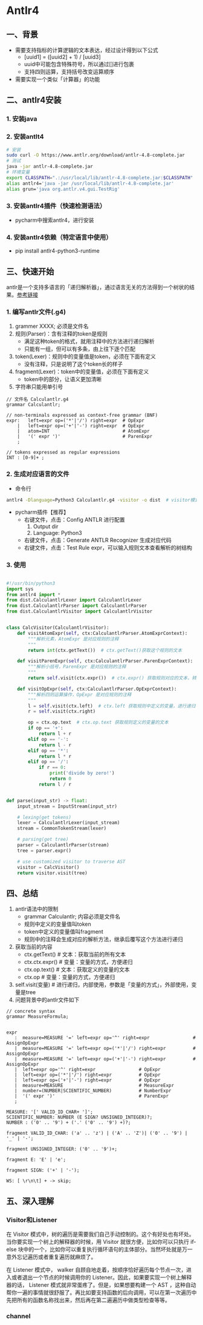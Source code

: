 # Antlr4
## 一、背景
- 需要支持指标的计算逻辑的文本表达，经过设计得到以下公式
    - [uuid1] = ([uuid2] + 1) / [uuid3]
    - uuid中可能包含特殊符号，所以通过[]进行包裹
    - 支持四则运算，支持括号改变运算顺序
- 需要实现一个类似「计算器」的功能

## 二、antlr4安装
### 1. 安装java
### 2. 安装antlt4
~~~bash
# 安装
sudo curl -O https://www.antlr.org/download/antlr-4.8-complete.jar
# 测试
java -jar antlr-4.8-complete.jar
# 环境变量
export CLASSPATH=".:/usr/local/lib/antlr-4.8-complete.jar:$CLASSPATH"
alias antlr4='java -jar /usr/local/lib/antlr-4.8-complete.jar'
alias grun='java org.antlr.v4.gui.TestRig'
~~~
### 3. 安装antlr4插件（快速检测语法）
- pycharm中搜索antlr4，进行安装
### 4. 安装antlr4依赖（特定语言中使用）
- pip install antlr4-python3-runtime
## 三、快速开始
antlr是一个支持多语言的「递归解析器」，通过语言无关的方法得到一个树状的结果。[参考链接](https://blog.keyi-li.com/2020/04/16/ANTRL4-Python-Calculator/)
### 1. 编写antlr文件(.g4)
1. grammer XXXX; 必须是文件名
2. 规则(Parser)：含有注释的token是规则
    - 满足这种token的格式，就用注释中的方法进行递归解析
    - 只能有一组，但可以有多条，由上往下逐个匹配
3. token(Lexer)：规则中的变量值是token，必须在下面有定义
    - 没有注释，只是说明了这个token长的样子
4. fragment(Lexer)：token中的变量值，必须在下面有定义
    - token中的部分，让语义更加清晰
5. 字符串只能用单引号
~~~g4
// 文件名 Calculantlr.g4
grammar Calculantlr;

// non-terminals expressed as context-free grammar (BNF)
expr:	left=expr op=('*'|'/') right=expr  # OpExpr
    |	left=expr op=('+'|'-') right=expr  # OpExpr
    |	atom=INT                           # AtomExpr
    |	'(' expr ')'                       # ParenExpr
    ;

// tokens expressed as regular expressions
INT : [0-9]+ ;
~~~
### 2. 生成对应语言的文件
- 命令行
~~~bash
antlr4 -Dlanguage=Python3 Calculantlr.g4 -visitor -o dist  # visitor模式
~~~
- pycharm插件【推荐】
    - 右键文件，点击：Config ANTLR 进行配置
        1. Output dir
        2. Language: Python3
    - 右键文件，点击：Generate ANTLR Recognizer 生成对应代码
    - 右键文件，点击：Test Rule expr，可以输入规则文本查看解析的树结构
### 3. 使用
~~~python

#!/usr/bin/python3
import sys
from antlr4 import *
from dist.CalculantlrLexer import CalculantlrLexer
from dist.CalculantlrParser import CalculantlrParser
from dist.CalculantlrVisitor import CalculantlrVisitor


class CalcVisitor(CalculantlrVisitor):
    def visitAtomExpr(self, ctx:CalculantlrParser.AtomExprContext):
        """解析元素，AtomExpr 是对应规则的注释
        """
        return int(ctx.getText())  # ctx.getText()获取这个规则的文本

    def visitParenExpr(self, ctx:CalculantlrParser.ParenExprContext):
        """解析小括号，ParenExpr 是对应规则的注释
        """
        return self.visit(ctx.expr())  # ctx.expr() 获取规则对应的文本，转成变量，进行递归

    def visitOpExpr(self, ctx:CalculantlrParser.OpExprContext):
        """解析四则运算操作，OpExpr 是对应规则的注释
        """
        l = self.visit(ctx.left)  # ctx.left 获取规则中定义的变量，进行递归
        r = self.visit(ctx.right)

        op = ctx.op.text  # ctx.op.text 获取规则定义的变量的文本
        if op == '+':
            return l + r
        elif op == '-':
            return l - r
        elif op == '*':
            return l * r
        elif op == '/':
            if r == 0:
                print('divide by zero!')
                return 0
            return l / r


def parse(input_str) -> float:
    input_stream = InputStream(input_str)

    # lexing(get tokens)
    lexer = CalculantlrLexer(input_stream)
    stream = CommonTokenStream(lexer)

    # parsing(get tree)
    parser = CalculantlrParser(stream)
    tree = parser.expr()

    # use customized visitor to traverse AST
    visitor = CalcVisitor()
    return visitor.visit(tree)
~~~

## 四、总结
1. antlr语法中的限制
    - grammar Calculantlr;  内容必须是文件名
    - 规则中定义的变量值叫token
    - token中定义的变量值叫fragment
    - 规则中的注释会生成对应的解析方法，继承后覆写这个方法进行递归
1. 获取当前的内容
    - ctx.getText()   # 文本：获取当前的所有文本
    - ctx.ctx.expr()  # 变量：变量的方式，方便递归
    - ctx.op.text()   # 文本：获取定义的变量的文本
    - ctx.op          # 变量：变量的方式，方便递归
2. self.visit(变量)    # 进行递归，内部使用，参数是「变量的方式」，外部使用，变量是tree
3. 问题背景中的antlr文件如下
~~~g4
// concrete syntax
grammar MeasureFormula;


expr
   :  measure=MEASURE '=' left=expr op='^' right=expr                # AssignOpExpr
   |  measure=MEASURE '=' left=expr op=('*'|'/') right=expr          # AssignOpExpr
   |  measure=MEASURE '=' left=expr op=('+'|'-') right=expr          # AssignOpExpr
   |  left=expr op='^' right=expr                # OpExpr
   |  left=expr op=('*'|'/') right=expr          # OpExpr
   |  left=expr op=('+'|'-') right=expr          # OpExpr
   |  measure=MEASURE                            # MeasureExpr
   |  number=(NUMBER|SCIENTIFIC_NUMBER)          # NumberExpr
   |  '(' expr ')'                               # ParenExpr
   ;

MEASURE: '[' VALID_ID_CHAR+ ']';
SCIENTIFIC_NUMBER: NUMBER (E SIGN? UNSIGNED_INTEGER)?;
NUMBER : ('0' .. '9') + ('.' ('0' .. '9') +)?;

fragment VALID_ID_CHAR: ('a' .. 'z') | ('A' .. 'Z')| ('0' .. '9') | '_' | '-';

fragment UNSIGNED_INTEGER: ('0' .. '9')+;

fragment E: 'E' | 'e';

fragment SIGN: ('+' | '-');

WS: [ \r\n\t] + -> skip;
~~~

## 五、深入理解
### Visitor和Listener
在 Visitor 模式中，树的遍历是需要我们自己手动控制的。这个有好处也有坏处。当你要实现一个树上的解释器的时候，用 Visitor 就很方便，比如你可以只执行 if-else 块中的一个，比如你可以重复执行循环语句的主体部分。当然坏处就是万一意外忘记遍历或者重复遍历就麻烦了。

在 Listener 模式中， walker 自顾自地走着，按顺序恰好遍历每个节点一次，进入或者退出一个节点的时候调用你的 Listener。因此，如果要实现一个树上解释器的话， Listener 模式就非常蛋疼了。但是，如果想要构建一个 AST ，这种自动帮你一遍的事情就很舒服了。再比如要支持函数的后向调用，可以在第一次遍历中先把所有的函数名称找出来，然后再在第二遍遍历中做类型检查等等。

### channel